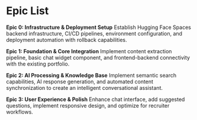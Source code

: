 # Epic List

**Epic 0: Infrastructure & Deployment Setup**
Establish Hugging Face Spaces backend infrastructure, CI/CD pipelines, environment configuration, and deployment automation with rollback capabilities.

**Epic 1: Foundation & Core Integration**
Implement content extraction pipeline, basic chat widget component, and frontend-backend connectivity with the existing portfolio.

**Epic 2: AI Processing & Knowledge Base**
Implement semantic search capabilities, AI response generation, and automated content synchronization to create an intelligent conversational assistant.

**Epic 3: User Experience & Polish**
Enhance chat interface, add suggested questions, implement responsive design, and optimize for recruiter workflows.
